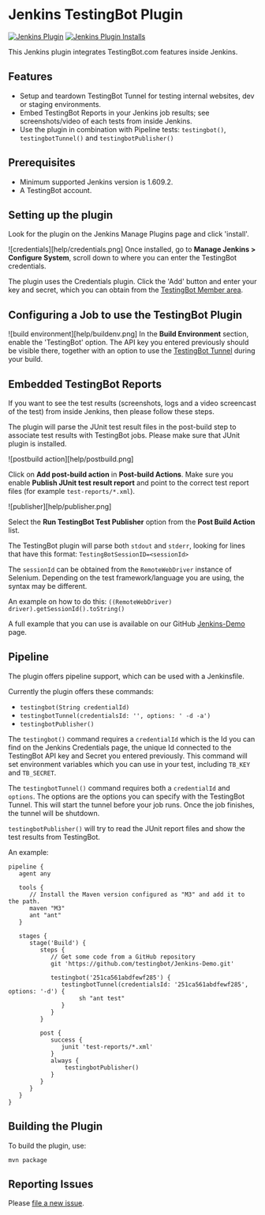Jenkins TestingBot Plugin
====================

[![Jenkins Plugin](https://img.shields.io/jenkins/plugin/v/testingbot.svg)](https://plugins.jenkins.io/testingbot)
[![Jenkins Plugin Installs](https://img.shields.io/jenkins/plugin/i/testingbot.svg?color=blue)](https://plugins.jenkins.io/testingbot)

This Jenkins plugin integrates TestingBot.com features inside Jenkins.

## Features

* Setup and teardown TestingBot Tunnel for testing internal websites, dev or staging environments. 
* Embed TestingBot Reports in your Jenkins job results; see screenshots/video of each tests from inside Jenkins.
* Use the plugin in combination with Pipeline tests: `testingbot()`, `testingbotTunnel()` and `testingbotPublisher()`

## Prerequisites

* Minimum supported Jenkins version is 1.609.2.
* A TestingBot account.

## Setting up the plugin
Look for the plugin on the Jenkins Manage Plugins page and click 'install'.

![credentials][help/credentials.png]
Once installed, go to **Manage Jenkins > Configure System**, scroll down to where you can enter the TestingBot credentials.

The plugin uses the Credentials plugin. Click the 'Add' button and enter your key and secret, which you can obtain from the [TestingBot Member area](https://testingbot.com/members).

## Configuring a Job to use the TestingBot Plugin
![build environment][help/buildenv.png]
In the **Build Environment** section, enable the 'TestingBot' option.
The API key you entered previously should be visible there, together with an option to use the [TestingBot Tunnel](https://testingbot.com/support/other/tunnel) during your build.

## Embedded TestingBot Reports
If you want to see the test results (screenshots, logs and a video screencast of the test) from inside Jenkins, then please follow these steps.

The plugin will parse the JUnit test result files in the post-build step to associate test results with TestingBot jobs. Please make sure that JUnit plugin is installed.

![postbuild action][help/postbuild.png]

Click on **Add post-build action** in **Post-build Actions**. Make sure you enable **Publish JUnit test result report** and point to the correct test report files (for example `test-reports/*.xml`).

![publisher][help/publisher.png]

Select the **Run TestingBot Test Publisher** option from the **Post Build Action** list.

The TestingBot plugin will parse both `stdout` and `stderr`, looking for lines that have this format:
`TestingBotSessionID=<sessionId>`

The `sessionId` can be obtained from the `RemoteWebDriver` instance of Selenium. Depending on the test framework/language you are using, the syntax may be different.

An example on how to do this: `((RemoteWebDriver) driver).getSessionId().toString()`

A full example that you can use is available on our GitHub [Jenkins-Demo](https://github.com/testingbot/Jenkins-Demo) page.

## Pipeline
The plugin offers pipeline support, which can be used with a Jenkinsfile.

Currently the plugin offers these commands:
* `testingbot(String credentialId)`
* `testingbotTunnel(credentialsId: '', options: ' -d -a')`
* `testingbotPublisher()`

The `testingbot()` command requires a `credentialId` which is the Id you can find on the Jenkins Credentials page, the unique Id connected to the TestingBot API key and Secret you entered previously. This command will set environment variables which you can use in your test, including `TB_KEY` and `TB_SECRET`.

The `testingbotTunnel()` command requires both a `credentialId` and `options`. The options are the options you can specify with the TestingBot Tunnel.
This will start the tunnel before your job runs. Once the job finishes, the tunnel will be shutdown.

`testingbotPublisher()` will try to read the JUnit report files and show the test results from TestingBot.

An example:

```
pipeline {
   agent any

   tools {
      // Install the Maven version configured as "M3" and add it to the path.
      maven "M3"
      ant "ant"
   }

   stages {
      stage('Build') {
         steps {
            // Get some code from a GitHub repository
            git 'https://github.com/testingbot/Jenkins-Demo.git'
            
            testingbot('251ca561abdfewf285') {
               testingbotTunnel(credentialsId: '251ca561abdfewf285', options: '-d') {
                    sh "ant test"
               }
            }
         }

         post {
            success {
               junit 'test-reports/*.xml'
            }
            always {
                testingbotPublisher()
            }
         }
      }
   }
}
```

## Building the Plugin

To build the plugin, use:

`mvn package`

## Reporting Issues

Please [file a new issue](https://github.com/testingbot/TestingBot-Jenkins-Plugin/issues).